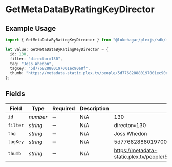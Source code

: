 # GetMetaDataByRatingKeyDirector

## Example Usage

```typescript
import { GetMetaDataByRatingKeyDirector } from "@lukehagar/plexjs/sdk/models/operations";

let value: GetMetaDataByRatingKeyDirector = {
  id: 130,
  filter: "director=130",
  tag: "Joss Whedon",
  tagKey: "5d776828880197001ec90e8f",
  thumb: "https://metadata-static.plex.tv/people/5d776828880197001ec90e8f.jpg",
};
```

## Fields

| Field                                                               | Type                                                                | Required                                                            | Description                                                         | Example                                                             |
| ------------------------------------------------------------------- | ------------------------------------------------------------------- | ------------------------------------------------------------------- | ------------------------------------------------------------------- | ------------------------------------------------------------------- |
| `id`                                                                | *number*                                                            | :heavy_minus_sign:                                                  | N/A                                                                 | 130                                                                 |
| `filter`                                                            | *string*                                                            | :heavy_minus_sign:                                                  | N/A                                                                 | director=130                                                        |
| `tag`                                                               | *string*                                                            | :heavy_minus_sign:                                                  | N/A                                                                 | Joss Whedon                                                         |
| `tagKey`                                                            | *string*                                                            | :heavy_minus_sign:                                                  | N/A                                                                 | 5d776828880197001ec90e8f                                            |
| `thumb`                                                             | *string*                                                            | :heavy_minus_sign:                                                  | N/A                                                                 | https://metadata-static.plex.tv/people/5d776828880197001ec90e8f.jpg |